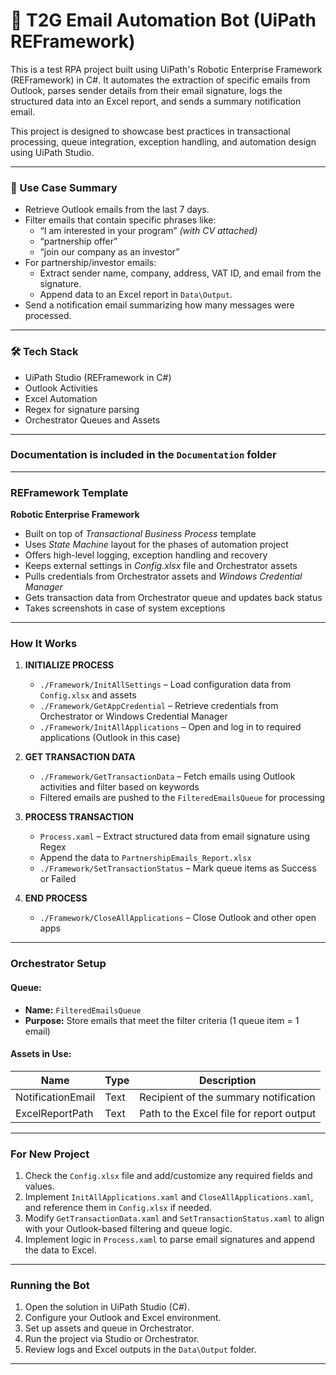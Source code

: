 # 🤖 T2G Email Automation Bot (UiPath REFramework)

This is a test RPA project built using UiPath's Robotic Enterprise Framework (REFramework) in C#. It automates the extraction of specific emails from Outlook, parses sender details from their email signature, logs the structured data into an Excel report, and sends a summary notification email.

This project is designed to showcase best practices in transactional processing, queue integration, exception handling, and automation design using UiPath Studio.

---

### 📌 Use Case Summary

- Retrieve Outlook emails from the last 7 days.
- Filter emails that contain specific phrases like:
  - “I am interested in your program” *(with CV attached)*
  - “partnership offer”
  - “join our company as an investor”
- For partnership/investor emails:
  - Extract sender name, company, address, VAT ID, and email from the signature.
  - Append data to an Excel report in `Data\Output`.
- Send a notification email summarizing how many messages were processed.

---

### 🛠 Tech Stack

- UiPath Studio (REFramework in C#)
- Outlook Activities
- Excel Automation
- Regex for signature parsing
- Orchestrator Queues and Assets

---

### Documentation is included in the `Documentation` folder ###

---

### REFramework Template ###
**Robotic Enterprise Framework**

* Built on top of *Transactional Business Process* template  
* Uses *State Machine* layout for the phases of automation project  
* Offers high-level logging, exception handling and recovery  
* Keeps external settings in *Config.xlsx* file and Orchestrator assets  
* Pulls credentials from Orchestrator assets and *Windows Credential Manager*  
* Gets transaction data from Orchestrator queue and updates back status  
* Takes screenshots in case of system exceptions  

---

### How It Works ###

1. **INITIALIZE PROCESS**  
   - `./Framework/InitAllSettings` – Load configuration data from `Config.xlsx` and assets  
   - `./Framework/GetAppCredential` – Retrieve credentials from Orchestrator or Windows Credential Manager  
   - `./Framework/InitAllApplications` – Open and log in to required applications (Outlook in this case)

2. **GET TRANSACTION DATA**  
   - `./Framework/GetTransactionData` – Fetch emails using Outlook activities and filter based on keywords  
   - Filtered emails are pushed to the `FilteredEmailsQueue` for processing

3. **PROCESS TRANSACTION**  
   - `Process.xaml` – Extract structured data from email signature using Regex  
   - Append the data to `PartnershipEmails_Report.xlsx`  
   - `./Framework/SetTransactionStatus` – Mark queue items as Success or Failed

4. **END PROCESS**  
   - `./Framework/CloseAllApplications` – Close Outlook and other open apps

---

### Orchestrator Setup

#### Queue:
- **Name:** `FilteredEmailsQueue`
- **Purpose:** Store emails that meet the filter criteria (1 queue item = 1 email)

#### Assets in Use:
| Name              | Type | Description                              |
|-------------------|------|------------------------------------------|
| NotificationEmail | Text | Recipient of the summary notification    |
| ExcelReportPath   | Text | Path to the Excel file for report output |

---

### For New Project

1. Check the `Config.xlsx` file and add/customize any required fields and values.
2. Implement `InitAllApplications.xaml` and `CloseAllApplications.xaml`, and reference them in `Config.xlsx` if needed.
3. Modify `GetTransactionData.xaml` and `SetTransactionStatus.xaml` to align with your Outlook-based filtering and queue logic.
4. Implement logic in `Process.xaml` to parse email signatures and append the data to Excel.

---

### Running the Bot

1. Open the solution in UiPath Studio (C#).
2. Configure your Outlook and Excel environment.
3. Set up assets and queue in Orchestrator.
4. Run the project via Studio or Orchestrator.
5. Review logs and Excel outputs in the `Data\Output` folder.

---
